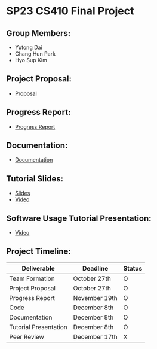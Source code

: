 # SP23 CS410 Final Project

## Group Members:

- Yutong Dai
- Chang Hun Park
- Hyo Sup Kim

## Project Proposal:

- [Proposal](https://github.com/Henesys/CS410FinalProject/blob/main/Proposal.pdf)

## Progress Report:

- [Progress Report](https://github.com/Henesys/CS410FinalProject/blob/main/ProgressReport.pdf)

## Documentation:

- [Documentation](https://github.com/Henesys/CS410FinalProject/blob/main/Documentation.pdf)

## Tutorial Slides:

- [Slides](https://github.com/Henesys/CS410FinalProject/blob/main/Tutorial%20Presentation.pdf)
- [Video](https://www.youtube.com/watch?v=dFX-uVQjTEg)

## Software Usage Tutorial Presentation:

- [Video](https://www.youtube.com/watch?v=jxMnIJgF56A)

## Project Timeline:

| Deliverable           | Deadline      | Status |
| --------------------- | ------------- | ------ |
| Team Formation        | October 27th  | O      |
| Project Proposal      | October 27th  | O      |
| Progress Report       | November 19th | O      |
| Code                  | December 8th  | O      |
| Documentation         | December 8th  | O      |
| Tutorial Presentation | December 8th  | O      |
| Peer Review           | December 17th | X      |

